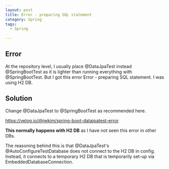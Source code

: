 ```yaml
---
layout: post
title: Error - preparing SQL statement
category: Spring
tags:
  - Spring
  
---
```

## Error
At the repository level, I usually place @DataJpaTest instead @SpringBootTest
as it is lighter than running everything with @SpringBootTest. But I got
this error Error - preparing SQL statement. I was using H2 DB.

## Solution
Change @DataJpaTest to @SpringBootTest as recommended here.

https://velog.io/@jwkim/spring-boot-datajpatest-error

**This normally happens with H2 DB** as I have not seen this error in other DBs.

The reasoning behind this is that @DataJpaTest's @AutoConfigureTestDatabase
does not connect to the H2 DB in config. Instead, it connects to a 
temporary H2 DB that is temporarily set-up via EmbeddedDatabaseConnection.

